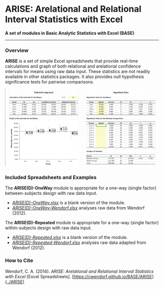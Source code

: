 # ARISE: Arelational and Relational Interval Statistics with Excel

**A set of modules in Basic Analytic Statistics with Excel (BASE)**

---

### Overview

**ARISE** is a set of simple Excel spreadsheets that provide real-time calculations and graph of both relational and arelational confidence intervals for means using raw data input. These statistics are not readily available in other statistics packages. It also provides null hypothesis significance tests for pairwise comparisons.

<p align="center"><kbd><img src="ARISE.jpg"></kbd></p>

### Included Spreadsheets and Examples

The **ARISE(D)-OneWay** module is appropriate for a one-way (single factor) between-subjects design with raw data input.

- [_ARISE(D)-OneWay.xlsx_](./ARISE(D)-OneWay.xlsx) is a blank version of the module.
- [_ARISE(D)-OneWay-Wendorf.xlsx_](./ARISE(D)-OneWay-Wendorf.xlsx) analyses raw data from Wendorf (2012).

The **ARISE(D)-Repeated** module is appropriate for a one-way (single factor) within-subjects design with raw data input.

- [_ARISE(D)-Repeated.xlsx_](./ARISE(D)-Repeated.xlsx) is a blank version of the module.
- [_ARISE(D)-Repeated-Wendorf.xlsx_](./ARISE(D)-Repeated-Wendorf.xlsx) analyses raw data adapted from Wendorf (2012).

### How to Cite

Wendorf, C. A. (2014). _ARISE: Arelational and Relational Interval Statistics with Excel_ [Excel Spreadsheets]. [https://cwendorf.github.io/BASE/ARISE](../ARISE)
